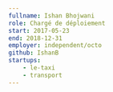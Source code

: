 ```yaml
---
fullname: Ishan Bhojwani
role: Chargé de déploiement
start: 2017-05-23
end: 2018-12-31
employer: independent/octo
github: IshanB
startups:
    - le-taxi
    - transport
---
```

